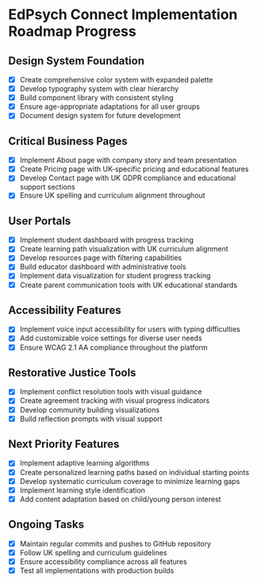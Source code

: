 # EdPsych Connect Implementation Roadmap Progress

## Design System Foundation
- [x] Create comprehensive color system with expanded palette
- [x] Develop typography system with clear hierarchy
- [x] Build component library with consistent styling
- [x] Ensure age-appropriate adaptations for all user groups
- [x] Document design system for future development

## Critical Business Pages
- [x] Implement About page with company story and team presentation
- [x] Create Pricing page with UK-specific pricing and educational features
- [x] Develop Contact page with UK GDPR compliance and educational support sections
- [x] Ensure UK spelling and curriculum alignment throughout

## User Portals
- [x] Implement student dashboard with progress tracking
- [x] Create learning path visualization with UK curriculum alignment
- [x] Develop resources page with filtering capabilities
- [x] Build educator dashboard with administrative tools
- [x] Implement data visualization for student progress tracking
- [x] Create parent communication tools with UK educational standards

## Accessibility Features
- [x] Implement voice input accessibility for users with typing difficulties
- [x] Add customizable voice settings for diverse user needs
- [x] Ensure WCAG 2.1 AA compliance throughout the platform

## Restorative Justice Tools
- [x] Implement conflict resolution tools with visual guidance
- [x] Create agreement tracking with visual progress indicators
- [x] Develop community building visualizations
- [x] Build reflection prompts with visual support

## Next Priority Features
- [x] Implement adaptive learning algorithms
- [x] Create personalized learning paths based on individual starting points
- [x] Develop systematic curriculum coverage to minimize learning gaps
- [x] Implement learning style identification
- [x] Add content adaptation based on child/young person interest

## Ongoing Tasks
- [x] Maintain regular commits and pushes to GitHub repository
- [x] Follow UK spelling and curriculum guidelines
- [x] Ensure accessibility compliance across all features
- [x] Test all implementations with production builds
